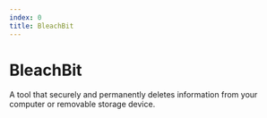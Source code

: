 ```yaml
---
index: 0
title: BleachBit
---
```

# BleachBit

A tool that securely and permanently deletes information from your computer or removable storage device.